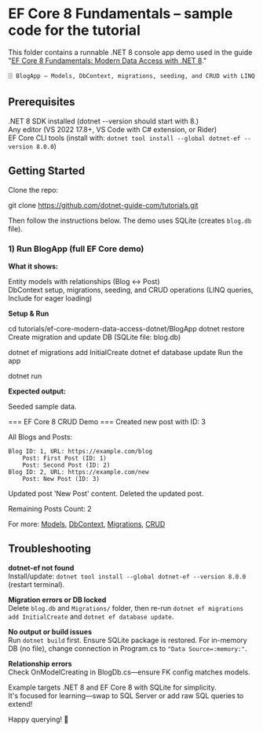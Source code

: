 # EF Core 8 Fundamentals – sample code for the tutorial

This folder contains a runnable .NET 8 console app demo used in the guide
"[EF Core 8 Fundamentals: Modern Data Access with .NET 8](https://www.dotnet-guide.com/tutorials/ef-core/modern-data-access-dotnet/)."

    🗄️ BlogApp – Models, DbContext, migrations, seeding, and CRUD with LINQ

## Prerequisites

.NET 8 SDK installed (dotnet --version should start with 8.)  
Any editor (VS 2022 17.8+, VS Code with C# extension, or Rider)  
EF Core CLI tools (install with: `dotnet tool install --global dotnet-ef --version 8.0.0`)

## Getting Started

Clone the repo:

git clone https://github.com/dotnet-guide-com/tutorials.git

Then follow the instructions below. The demo uses SQLite (creates `blog.db` file).

### 1) Run BlogApp (full EF Core demo)

**What it shows:**

Entity models with relationships (Blog ↔ Post)  
DbContext setup, migrations, seeding, and CRUD operations (LINQ queries, Include for eager loading)

**Setup & Run**

cd tutorials/ef-core-modern-data-access-dotnet/BlogApp
dotnet restore
Create migration and update DB (SQLite file: blog.db)

dotnet ef migrations add InitialCreate
dotnet ef database update
Run the app

dotnet run

**Expected output:**

Seeded sample data.

=== EF Core 8 CRUD Demo ===
Created new post with ID: 3

All Blogs and Posts:

    Blog ID: 1, URL: https://example.com/blog
        Post: First Post (ID: 1)
        Post: Second Post (ID: 2)
    Blog ID: 2, URL: https://example.com/new
        Post: New Post (ID: 3)

Updated post 'New Post' content.
Deleted the updated post.

Remaining Posts Count: 2


For more: [Models](https://www.dotnet-guide.com/tutorials/ef-core/modern-data-access-dotnet/#models-and-configurations), [DbContext](https://www.dotnet-guide.com/tutorials/ef-core/modern-data-access-dotnet/#dbcontext-and-configurations), [Migrations](https://www.dotnet-guide.com/tutorials/ef-core/modern-data-access-dotnet/#migrations-and-seeding), [CRUD](https://www.dotnet-guide.com/tutorials/ef-core/modern-data-access-dotnet/#crud-operations)

## Troubleshooting

**dotnet-ef not found**  
Install/update: `dotnet tool install --global dotnet-ef --version 8.0.0` (restart terminal).

**Migration errors or DB locked**  
Delete `blog.db` and `Migrations/` folder, then re-run `dotnet ef migrations add InitialCreate` and `dotnet ef database update`.

**No output or build issues**  
Run `dotnet build` first. Ensure SQLite package is restored. For in-memory DB (no file), change connection in Program.cs to `"Data Source=:memory:"`.

**Relationship errors**  
Check OnModelCreating in BlogDb.cs—ensure FK config matches models.

Example targets .NET 8 and EF Core 8 with SQLite for simplicity.  
It's focused for learning—swap to SQL Server or add raw SQL queries to extend!

Happy querying! 🚀
